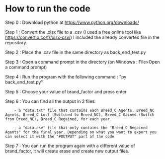 # How to run the code

Step 0 : Download python at https://www.python.org/downloads/

Step 1 : Convert the .xlsx file to a .csv (I used a free online tool like https://convertio.co/fr/xlsx-csv/)
         I included the already converted file in the repository.

Step 2 : Place the .csv file in the same directory as back_end_test.py

Step 3 : Open a command prompt in the directory (on Windows : File>Open a command prompt)

Step 4 : Run the program with the following command : "py back_end_test.py"

Step 5 : Choose your value of brand_factor and press enter

Step 6 : You can find all the output in 2 files:

        - a "data.txt" file that contains each Breed_C Agents, Breed_NC Agents, Breed_C Lost (Switched to Breed_NC), Breed_C Gained (Switch from Breed_NC), Breed_C Regained, for each year.
        
        - a "data.csv" file that only contains the "Breed_C Regained Agents" for the final year. Depending on what you want to export you can select it with the "#OUTPUT" part of the code

Step 7 : You can run the program again with a different value of brand_factor, it will create erase and create new output files.
